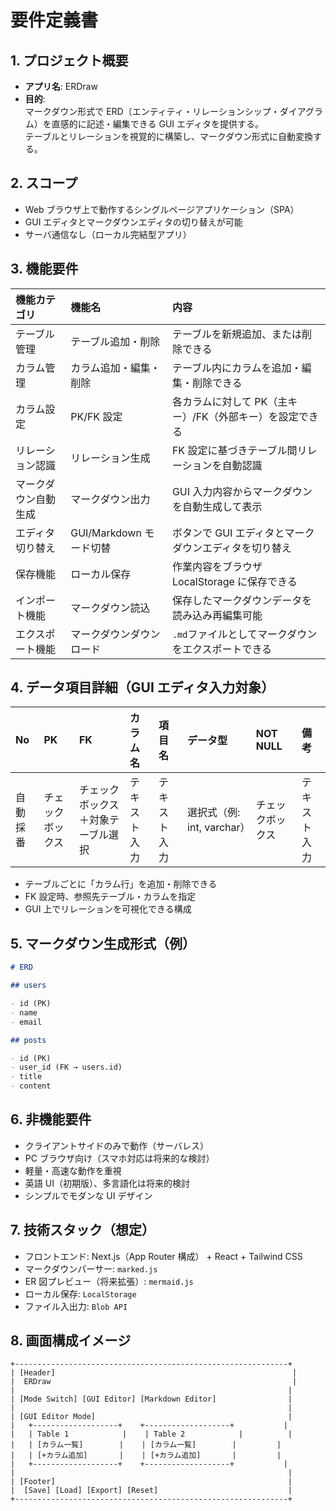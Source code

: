 # 要件定義書

## 1. プロジェクト概要

- **アプリ名**: ERDraw
- **目的**:  
  マークダウン形式で ERD（エンティティ・リレーションシップ・ダイアグラム）を直感的に記述・編集できる GUI エディタを提供する。  
  テーブルとリレーションを視覚的に構築し、マークダウン形式に自動変換する。

## 2. スコープ

- Web ブラウザ上で動作するシングルページアプリケーション（SPA）
- GUI エディタとマークダウンエディタの切り替えが可能
- サーバ通信なし（ローカル完結型アプリ）

## 3. 機能要件

| 機能カテゴリ         | 機能名                   | 内容                                                     |
| :------------------- | :----------------------- | :------------------------------------------------------- |
| テーブル管理         | テーブル追加・削除       | テーブルを新規追加、または削除できる                     |
| カラム管理           | カラム追加・編集・削除   | テーブル内にカラムを追加・編集・削除できる               |
| カラム設定           | PK/FK 設定               | 各カラムに対して PK（主キー）/FK（外部キー）を設定できる |
| リレーション認識     | リレーション生成         | FK 設定に基づきテーブル間リレーションを自動認識          |
| マークダウン自動生成 | マークダウン出力         | GUI 入力内容からマークダウンを自動生成して表示           |
| エディタ切り替え     | GUI/Markdown モード切替  | ボタンで GUI エディタとマークダウンエディタを切り替え    |
| 保存機能             | ローカル保存             | 作業内容をブラウザ LocalStorage に保存できる             |
| インポート機能       | マークダウン読込         | 保存したマークダウンデータを読み込み再編集可能           |
| エクスポート機能     | マークダウンダウンロード | `.md`ファイルとしてマークダウンをエクスポートできる      |

## 4. データ項目詳細（GUI エディタ入力対象）

| No       | PK               | FK                                 | カラム名     | 項目名       | データ型                   | NOT NULL         | 備考         |
| :------- | :--------------- | :--------------------------------- | :----------- | :----------- | :------------------------- | :--------------- | :----------- |
| 自動採番 | チェックボックス | チェックボックス＋対象テーブル選択 | テキスト入力 | テキスト入力 | 選択式（例: int, varchar） | チェックボックス | テキスト入力 |

- テーブルごとに「カラム行」を追加・削除できる
- FK 設定時、参照先テーブル・カラムを指定
- GUI 上でリレーションを可視化できる構成

## 5. マークダウン生成形式（例）

```markdown
# ERD

## users

- id (PK)
- name
- email

## posts

- id (PK)
- user_id (FK → users.id)
- title
- content
```

## 6. 非機能要件

- クライアントサイドのみで動作（サーバレス）
- PC ブラウザ向け（スマホ対応は将来的な検討）
- 軽量・高速な動作を重視
- 英語 UI（初期版）、多言語化は将来的検討
- シンプルでモダンな UI デザイン

## 7. 技術スタック（想定）

- フロントエンド: Next.js（App Router 構成） + React + Tailwind CSS
- マークダウンパーサー: `marked.js`
- ER 図プレビュー（将来拡張）: `mermaid.js`
- ローカル保存: `LocalStorage`
- ファイル入出力: `Blob API`

## 8. 画面構成イメージ

```
+-------------------------------------------------------------+
| [Header]                                                     |
|  ERDraw                                                      |
|                                                             |
| [Mode Switch] [GUI Editor] [Markdown Editor]                |
|                                                             |
| [GUI Editor Mode]                                           |
|   +-------------------+    +-------------------+           |
|   | Table 1            |    | Table 2            |          |
|   | [カラム一覧]        |    | [カラム一覧]        |         |
|   | [+カラム追加]       |    | [+カラム追加]       |         |
|   +-------------------+    +-------------------+           |
|                                                             |
| [Footer]                                                    |
|  [Save] [Load] [Export] [Reset]                             |
+-------------------------------------------------------------+
```
